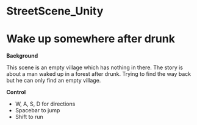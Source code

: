 # StreetScene_Unity

# Wake up somewhere after drunk


__Background__

This scene is an empty village which has nothing in there. The story is about a man waked up in a forest after drunk. Trying to find the way back but he can only find an empty village.

__Control__

- W, A, S, D for directions
- Spacebar to jump
- Shift to run
